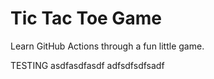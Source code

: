 # Tic Tac Toe Game

Learn GitHub Actions through a fun little game.

TESTING
asdfasdfasdf
adfsdfsdfsadf
